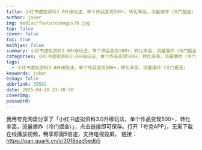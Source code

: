 ```yaml
---
title: 小红书虚拟资料3.0升级玩法，单个作品变现500+，转化率高，流量爆炸（冷门掘金）
author: joker
img: medias/featureimages/0.jpg
top: false
cover: false
toc: true
mathjax: false
summary: 小红书虚拟资料3.0升级玩法，单个作品变现500+，转化率高，流量爆炸（冷门掘金）
categories: 小红书虚拟资料3.0升级玩法，单个作品变现500+，转化率高，流量爆炸（冷门掘金）
tags:
  - 小红书虚拟资料3.0升级玩法，单个作品变现500+，转化率高，流量爆炸（冷门掘金）
keywords: joker
essay: false
abbrlink: 39582
date: 2025-04-20 23:38:50
coverImg:
password:
---
```


我用夸克网盘分享了「小红书虚拟资料3.0升级玩法，单个作品变现500+，转化率高，流量爆炸（冷门掘金）」，点击链接即可保存。打开「夸克APP」，无需下载在线播放视频，畅享原画5倍速，支持电视投屏。
链接：https://pan.quark.cn/s/3018ead5edb5
